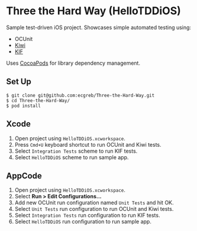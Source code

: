 Three the Hard Way (HelloTDDiOS)
================================

Sample test-driven iOS project. Showcases simple automated testing using:

* OCUnit
* [Kiwi](https://github.com/allending/Kiwi)
* [KIF](https://github.com/square/KIF)

Uses [CocoaPods](http://cocoapods.org/) for library dependency management.

Set Up
------
```
$ git clone git@github.com:ecgreb/Three-the-Hard-Way.git
$ cd Three-the-Hard-Way/
$ pod install
```

Xcode
-----

1. Open project using <code>HelloTDDiOS.xcworkspace</code>.
2. Press <code>Cmd+U</code> keyboard shortcut to run OCUnit and Kiwi tests.
3. Select <code>Integration Tests</code> scheme to run KIF tests.
4. Select <code>HelloTDDiOS</code> scheme to run sample app.

AppCode
-------

1. Open project using <code>HelloTDDiOS.xcworkspace</code>.
2. Select <b>Run > Edit Configurations...</b>
3. Add new OCUnit run configuration named <code>Unit Tests</code> and hit OK.
4. Select <code>Unit Tests</code> run configuration to run OCUnit and Kiwi tests.
5. Select <code>Integration Tests</code> run configuration to run KIF tests.
6. Select <code>HelloTDDiOS</code> run configuration to run sample app.
